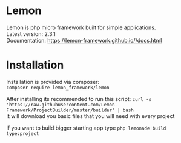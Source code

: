 # Lemon

Lemon is php micro framework built for simple applications.\
Latest version: 2.3.1\
Documentation: https://lemon-framework.github.io//docs.html

# Installation

Installation is provided via composer:\
`composer require lemon_framework/lemon`

After installing its recommended to run this script: `curl -s 'https://raw.githubusercontent.com/Lemon-Framework/ProjectBuilder/master/builder' | bash`\
It will download you basic files that you will need with every project

If you want to build bigger starting app type `php lemonade build type:project`

